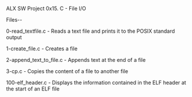 ALX SW Project 0x15. C - File I/O

Files--

0-read_textfile.c - Reads a text file and prints it to the POSIX standard output

1-create_file.c - Creates a file

2-append_text_to_file.c - Appends text at the end of a file

3-cp.c - Copies the content of a file to another file

100-elf_header.c - Displays the information contained in the ELF header at the start of an ELF file
